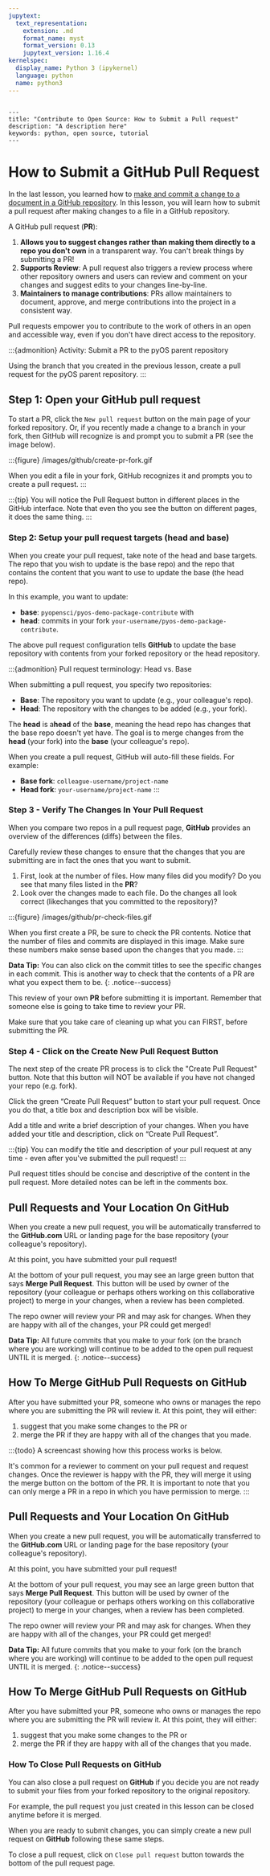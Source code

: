 ```yaml
---
jupytext:
  text_representation:
    extension: .md
    format_name: myst
    format_version: 0.13
    jupytext_version: 1.16.4
kernelspec:
  display_name: Python 3 (ipykernel)
  language: python
  name: python3
---
```


```{raw-cell}

---
title: "Contribute to Open Source: How to Submit a Pull request"
description: "A description here"
keywords: python, open source, tutorial
---
```

# How to Submit a GitHub Pull Request

In the last lesson, you learned how to [make and commit a change to a document in a GitHub repository](4-edit-commit-files). 
In this lesson, you will learn how to submit a pull request after making changes to a file in a GitHub repository.  

A GitHub pull request (**PR**):

1. **Allows you to suggest changes rather than making them directly to a repo you don't own** in a transparent way. You can't break things by submitting a PR!
1. **Supports Review**: A pull request also triggers a review process where other repository owners and users can review and comment on your changes and suggest edits to your changes line-by-line.
1. **Maintainers to manage contributions**: PRs allow maintainers to document, approve, and merge contributions into the project in a consistent way.

Pull requests empower you to contribute to the work of others in an open and accessible way, even if you don't have direct access to the repository.

:::{admonition} Activity: Submit a PR to the pyOS parent repository

Using the branch that you created in the previous lesson, create a pull request for the pyOS parent repository. 
:::

## Step 1: Open your GitHub pull request 

To start a PR, click the <kbd>`New pull request`</kbd> button on the main page of your forked repository. Or, if you recently made a change to a branch in your fork, then GitHub will recognize is and prompt you to submit a PR (see the image below). 


:::{figure} /images/github/create-pr-fork.gif

When you edit a file in your fork, GitHub recognizes it and prompts you to create a pull request. 
:::


:::{tip}
You will notice the Pull Request button in different places in the GitHub interface. Note that even tho you see the button on different pages, it does the same thing.
:::


### Step 2: Setup your pull request targets (head and base)

When you create your pull request, take note of the head and base targets. 
The repo that you wish to update is the base repo) and the
repo that contains the content that you want to use to update the base
(the head repo).

In this example, you want to update:

* **base**: `pyopensci/pyos-demo-package-contribute` with
* **head**: commits in your fork `your-username/pyos-demo-package-contribute`.

The above pull request configuration tells **GitHub** to update the base repository with contents from your forked repository or the head repository.


:::{admonition} Pull request terminology: Head vs. Base

When submitting a pull request, you specify two repositories:

- **Base**: The repository you want to update (e.g., your colleague's repo).
- **Head**: The repository with the changes to be added (e.g., your fork).

The **head** is a**head** of the **base**, meaning the head repo has changes that the base repo doesn't yet have. The goal is to merge changes from the **head** (your fork) into the **base** (your colleague's repo).

When you create a pull request, GitHub will auto-fill these fields. For example:
- **Base fork**: `colleague-username/project-name`
- **Head fork**: `your-username/project-name`
:::

### Step 3 - Verify The Changes In Your Pull Request

When you compare two repos in a pull request page, **GitHub** provides an overview of the differences (diffs) between the files. 

Carefully review these changes to
ensure that the changes that you are submitting are in fact the ones that you
want to submit.

1. First, look at the number of files. How many files did you modify? Do you see that many files listed in the **PR**?
2. Look over the changes made to each file. Do the changes all look correct (likechanges that you committed to the repository)?

:::{figure} /images/github/pr-check-files.gif

When you first create a PR, be sure to check the PR contents. Notice that the number of files and commits are displayed in this image. Make sure these numbers make sense based upon the changes that you made.
:::

<i class="fa fa-star"></i> **Data Tip:** You can also click on the commit titles to see the specific changes in each commit. This is another way to check that the contents of a PR are what you expect them to be.
{: .notice--success}

This review of your own **PR** before submitting it is important. Remember that someone
else is going to take time to review your PR. 

Make sure that you take care of
cleaning up what you can FIRST, before submitting the PR.

### Step 4 - Click on the Create New Pull Request Button

The next step of the create PR process is to click the "Create Pull Request" button. Note that this button will NOT be available if you have not changed your repo (e.g. fork). 

Click the green “Create Pull Request” button to start your pull request. Once you do that, a title box and description box will be visible.

Add a title and write a brief description of your changes. When you have added your
title and description, click on “Create Pull Request”.

:::{tip} 
You can modify the title and description of your pull request at any time - even after you've submitted the pull request!
:::

Pull request titles should be concise and descriptive of the content in the pull request. More detailed notes can be left in the comments box.



## Pull Requests and Your Location On GitHub

When you create a new pull request, you will be automatically transferred to the
**GitHub.com** URL or landing page for the base repository (your colleague's
repository). 

At this point, you have submitted your pull request!

At the bottom of your pull request, you may see an large green button that says
**Merge Pull Request**. This button will be used by owner of the
repository (your colleague or perhaps others working on this collaborative project)
to merge in your changes, when a review has been completed. 

The repo owner will
review your PR and may ask for changes. When they are happy with all of the changes, your PR could get merged!

<i class="fa fa-star"></i> **Data Tip:** All future commits that you make to your fork (on the branch where you are working) will continue to be added to the open pull request UNTIL it is merged.
{: .notice--success}

## How To Merge GitHub Pull Requests on GitHub

After you have submitted your PR, someone who owns or manages the repo where you
are submitting the PR will review it. At this point, they will either:

1. suggest that you make some changes to the PR or
2. merge the PR if they are happy with all of the changes that you made.

:::{todo}
A screencast showing how this process works is below.

It's common for a reviewer to comment on your pull request and request changes. Once the reviewer is happy with the PR, they will merge it using the merge button on the bottom of the PR. It is important to note that you can only merge a PR in a repo in which you have permission to merge.
:::

## Pull Requests and Your Location On GitHub

When you create a new pull request, you will be automatically transferred to the
**GitHub.com** URL or landing page for the base repository (your colleague's
repository). 

At this point, you have submitted your pull request!

At the bottom of your pull request, you may see an large green button that says
**Merge Pull Request**. This button will be used by owner of the
repository (your colleague or perhaps others working on this collaborative project)
to merge in your changes, when a review has been completed. 

The repo owner will
review your PR and may ask for changes. When they are happy with all of the changes, your PR could get merged!

<i class="fa fa-star"></i> **Data Tip:** All future commits that you make to your fork (on the branch where you are working) will continue to be added to the open pull request UNTIL it is merged.
{: .notice--success}

## How To Merge GitHub Pull Requests on GitHub

After you have submitted your PR, someone who owns or manages the repo where you
are submitting the PR will review it. At this point, they will either:

1. suggest that you make some changes to the PR or
2. merge the PR if they are happy with all of the changes that you made.



### How To Close Pull Requests on GitHub

You can also close a pull request on **GitHub** if you decide you are not
ready to submit your files from your forked repository to the original repository.

For example, the pull request you just created in this lesson can be closed anytime before it is merged. 

When you are ready to submit changes,
you can simply create a new pull request on **GitHub** following these same steps.

To close a pull request, click on `Close pull request` button towards the
bottom of the pull request page.
